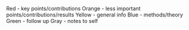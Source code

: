 Red - key points/contributions
Orange - less important points/contributions/results
Yellow - general info
Blue - methods/theory
Green - follow up
Gray - notes to self